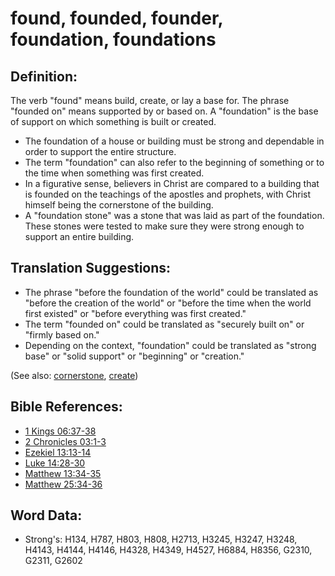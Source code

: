 # found, founded, founder, foundation, foundations #

## Definition: ##

The verb "found" means build, create, or lay a base for. The phrase "founded on" means supported by or based on. A "foundation" is the base of support on which something is built or created.

* The foundation of a house or building must be strong and dependable in order to support the entire structure.
* The term "foundation" can also refer to the beginning of something or to the time when something was first created.
* In a figurative sense, believers in Christ are compared to a building that is founded on the teachings of the apostles and prophets, with Christ himself being the cornerstone of the building.
* A "foundation stone" was a stone that was laid as part of the foundation. These stones were tested to make sure they were strong enough to support an entire building.

## Translation Suggestions: ##

* The phrase "before the foundation of the world" could be translated as "before the creation of the world" or "before the time when the world first existed" or "before everything was first created."
* The term "founded on" could be translated as "securely built on" or "firmly based on."
* Depending on the context, "foundation" could be translated as "strong base" or "solid support" or "beginning" or "creation."

(See also: [cornerstone](../kt/cornerstone.md), [create](../other/creation.md))

## Bible References: ##

* [1 Kings 06:37-38](rc://en/tn/help/1ki/06/37)
* [2 Chronicles 03:1-3](rc://en/tn/help/2ch/03/01)
* [Ezekiel 13:13-14](rc://en/tn/help/ezk/13/13)
* [Luke 14:28-30](rc://en/tn/help/luk/14/28)
* [Matthew 13:34-35](rc://en/tn/help/mat/13/34)
* [Matthew 25:34-36](rc://en/tn/help/mat/25/34)

## Word Data: ##

* Strong's: H134, H787, H803, H808, H2713, H3245, H3247, H3248, H4143, H4144, H4146, H4328, H4349, H4527, H6884, H8356, G2310, G2311, G2602
